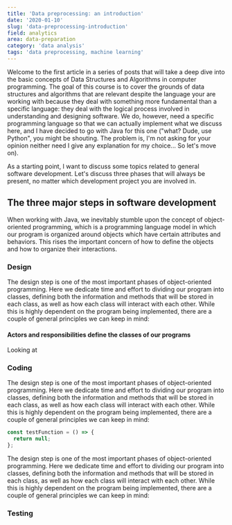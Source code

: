 ```yaml
---
title: 'Data preprocessing: an introduction'
date: '2020-01-10'
slug: 'data-preprocessing-introduction'
field: analytics
area: data-preparation
category: 'data analysis'
tags: 'data preprocessing, machine learning'
---
```


Welcome to the first article in a series of posts that will take a deep dive
into the basic concepts of Data Structures and Algorithms in computer programming.
The goal of this course is to cover the grounds of data structures and algorithms
that are relevant despite the language your are working with because they deal
with something more fundamental than a specific language: they deal with the
logical process involved in understanding and designing software. We do, however,
need a specific programming language so that we can actually implement what
we discuss here, and I have decided to go with Java for this one ("what? Dude,
use Python", you might be shouting. The problem is, I'm not asking for your
opinion neither need I give any explanation for my choice... So let's move on).

As a starting point, I want to discuss some topics related to general software
development. Let's discuss three phases that will always be present, no matter
which development project you are involved in.

## The three major steps in software development

When working with Java, we inevitably stumble upon the concept of object-oriented
programming, which is a programming language model in which our program is
organized around objects which have certain attributes and behaviors. This
rises the important concern of how to define the objects and how to organize their
interactions.

### Design

The design step is one of the most important phases of object-oriented programming.
Here we dedicate time and effort to dividing our program into classes, defining
both the information and methods that will be stored in each class, as well as
how each class will interact with each other. While this is highly dependent on
the program being implemented, there are a couple of general principles we can
keep in mind:

#### Actors and responsibilities define the classes of our programs

Looking at

### Coding

The design step is one of the most important phases of object-oriented programming.
Here we dedicate time and effort to dividing our program into classes, defining
both the information and methods that will be stored in each class, as well as
how each class will interact with each other. While this is highly dependent on
the program being implemented, there are a couple of general principles we can
keep in mind:

```jsx
const testFunction = () => {
  return null;
};
```

The design step is one of the most important phases of object-oriented programming.
Here we dedicate time and effort to dividing our program into classes, defining
both the information and methods that will be stored in each class, as well as
how each class will interact with each other. While this is highly dependent on
the program being implemented, there are a couple of general principles we can
keep in mind:

### Testing
